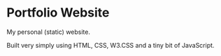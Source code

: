 # Portfolio Website

My personal (static) website.

Built very simply using HTML, CSS, W3.CSS and a tiny bit of JavaScript.
